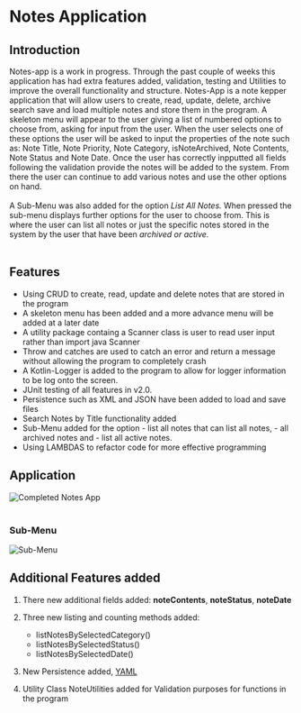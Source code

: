 # Notes Application
## Introduction

Notes-app is a work in progress. Through the past couple of weeks this application has had extra features added, validation, testing and Utilities to improve the overall functionality and structure. Notes-App is a note kepper application that will allow users to create, read, update, delete, archive search save and load multiple notes and store them in the program. A skeleton menu will appear to the user giving a list of numbered options to choose from, asking for input from the user. When the user selects one of these options the user will be asked to input the properties of the note such as: Note Title, Note Priority, Note Category, isNoteArchived, Note Contents, Note Status and Note Date. Once the user has correctly inpputted all fields following the validation provide the notes will be added to the system. From there the user can continue to add various notes and use the other options on hand.
<br/><br/>
A Sub-Menu was also added for the option <em>List All Notes.</em> When pressed the sub-menu displays further options for the user to choose from. This is where the user can list all notes or just the specific notes stored in the system by the user that have been <em>archived or active.</em>
<br/><br/>
## Features
- Using CRUD to create, read, update and delete notes that are stored in the program
- A skeleton menu has been added and a more advance menu will be added at a later date
- A utility package containg a Scanner class is user to read user input rather than import java Scanner 
- Throw and catches are used to catch an error and return a message without allowing the program to completely crash
- A Kotlin-Logger is added to the program to allow for logger information to be log onto the screen.
- JUnit testing of all features in v2.0.
- Persistence such as XML and JSON have been added to load and save files
- Search Notes by Title functionality added
- Sub-Menu added for the option - list all notes that can list all notes, - all archived notes and - list all active notes.
- Using LAMBDAS to refactor code for more effective programming

## Application
![Completed Notes App](https://user-images.githubusercontent.com/78036222/161263064-077c183c-3cbf-426b-a76e-7717034568d5.jpg)
<br/><br/>
### Sub-Menu ###
![Sub-Menu](https://user-images.githubusercontent.com/78036222/161263214-c6fe5c87-32c1-48c8-a265-554bf7dbd6a0.jpg)

## Additional Features added
1. There new additional fields added: <strong>noteContents</strong>, <strong>noteStatus</strong>, <strong>noteDate</strong>
2. Three new listing and counting methods added: 

    - listNotesBySelectedCategory()
    - listNotesBySelectedStatus()
    - listNotesBySelectedDate()

3. New Persistence added, [YAML](https://www.redhat.com/en/topics/automation/what-is-yaml)
4. Utility Class NoteUtilities added for Validation purposes for functions in the program
